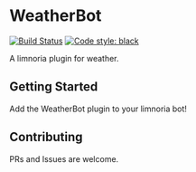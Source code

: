 # WeatherBot
[![Build Status](https://travis-ci.org/bolivierjr/WeatherBot.svg?branch=master)](https://travis-ci.org/bolivierjr/WeatherBot)
[![Code style: black](https://img.shields.io/badge/code%20style-black-000000.svg)](https://github.com/ambv/black)


A limnoria plugin for weather.

## Getting Started
Add the WeatherBot plugin to your limnoria bot!

## Contributing
PRs and Issues are welcome.

